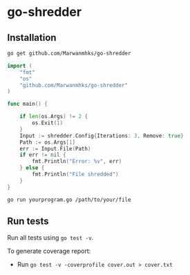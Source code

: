 # go-shredder
## Installation

```bash
go get github.com/Marwanmhks/go-shredder

```

```go
import (
    "fmt"
    "os"
    "github.com/Marwanmhks/go-shredder"
)

func main() {

	if len(os.Args) != 2 {
        os.Exit(1)
    }
    Input := shredder.Config{Iterations: 3, Remove: true}
    Path := os.Args[1]
    err := Input.File(Path)
    if err != nil {
        fmt.Println("Error: %v", err)
    } else {
        fmt.Println("File shredded")
    }
}
```

```bash
go run yourprogram.go /path/to/your/file

```

## Run tests
Run all tests using `go test -v`.

To generate coverage report:
- Run `go test -v -coverprofile cover.out > cover.txt`
